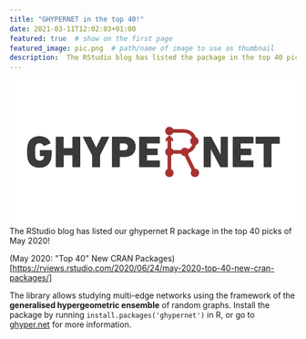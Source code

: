 ```yaml
---
title: "GHYPERNET in the top 40!"
date: 2021-03-11T12:02:03+01:00
featured: true  # show on the first page
featured_image: pic.png  # path/name of image to use as thumbnail
description:  The RStudio blog has listed the package in the top 40 picks of May 2020. # short text, used in cards and for previews
---
```


<!-- Write your content here -->
![logo](pic.png)
The RStudio blog has listed our ghypernet R package in the top 40 picks of May 2020!

(May 2020: "Top 40" New CRAN Packages)[https://rviews.rstudio.com/2020/06/24/may-2020-top-40-new-cran-packages/]

The library allows studying multi-edge networks using the framework of the **generalised hypergeometric ensemble** of random graphs. Install the package by running `install.packages('ghypernet')` in R, or go to [ghyper.net](https://ghyper.net/) for more information.

